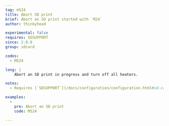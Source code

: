 ```yaml
---
tag: m524
title: Abort SD print
brief: Abort an SD print started with `M24`
author: thinkyhead

experimental: false
requires: SDSUPPORT
since: 2.0.0
group: sdcard

codes:
  - M524

long: |
    Abort an SD print in progress and turn off all heaters.

notes:
  - Requires [`SDSUPPORT`](/docs/configuration/configuration.html#sd-card)

examples:
  -
    pre: Abort an SD print
    code: M524

---
```

